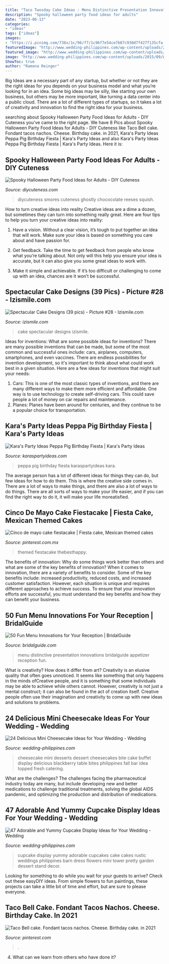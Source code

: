```yaml
---
title: "Taco Twosday Cake Ideas : Menu Distinctive Presentation Innovations Bridalguide Appetizer Reception Fun"
description: "Spooky halloween party food ideas for adults"
date: "2023-06-13"
categories:
- "ideas"
tags: ["ideas"]
images:
- "https://i.pinimg.com/736x/1c/96/f7/1c96f7e54ce7b87c930d7f427f135cfa.jpg"
featuredImage: "http://www.wedding-philippines.com/wp-content/uploads/2015/09/Wedding-Philippines-47-Adorable-and-Yummy-Cupcake-Display-Ideas-for-Your-Wedding-Bar-Buffet-Food-10.jpg"
featured_image: "http://www.wedding-philippines.com/wp-content/uploads/2015/09/Wedding-Philippines-47-Adorable-and-Yummy-Cupcake-Display-Ideas-for-Your-Wedding-Bar-Buffet-Food-10.jpg"
image: "http://www.wedding-philippines.com/wp-content/uploads/2015/09/Wedding-Philippines-47-Adorable-and-Yummy-Cupcake-Display-Ideas-for-Your-Wedding-Bar-Buffet-Food-10.jpg"
ShowToc: true
author: "Ramona Reinger"
---
```



Big Ideas are a necessary part of any startup, but whether or not they are the right ideas for you depends on your business model and what you’re looking for in an idea. Some big ideas may be silly, like starting your own business, but others may be more important, like turning a data center into a public cloud. There are a lot of different types of startups, so it takes a lot of creativity and innovation to find the right idea for your business.

	

		
searching about Spooky Halloween Party Food Ideas for Adults - DIY Cuteness you've came to the right page. We have 8 Pics about Spooky Halloween Party Food Ideas for Adults - DIY Cuteness like Taco Bell cake. Fondant tacos nachos. Cheese. Birthday cake. in 2021, Kara&#039;s Party Ideas Peppa Pig Birthday Fiesta | Kara&#039;s Party Ideas and also Kara&#039;s Party Ideas Peppa Pig Birthday Fiesta | Kara&#039;s Party Ideas. Here it is:
		
    
## Spooky Halloween Party Food Ideas For Adults - DIY Cuteness

<img loading=lazy src="https://diycuteness.com/wp-content/uploads/2017/06/Spooky-Smores-Dip.jpg" onerror="this.onerror=null;this.src='https://tse3.mm.bing.net/th?id=OIP.ETIm07ijHIeVMaSA8dCtTwHaQy&amp;pid=15.1';" alt="Spooky Halloween Party Food Ideas for Adults - DIY Cuteness">

_Source: diycuteness.com_

>diycuteness smores cuteness ghostly chococolate reeses squish. 

	

How to turn creative ideas into reality
Creative ideas are a dime a dozen, but sometimes they can turn into something really great. Here are four tips to help you turn your creative ideas into reality:
1. Have a vision. Without a clear vision, it’s tough to put together an idea that will work. Make sure your idea is based on something you care about and have passion for.

2. Get feedback. Take the time to get feedback from people who know what you’re talking about. Not only will this help you ensure your idea is accurate, but it can also give you some great ideas to work with.

3. Make it simple and achievable. If it’s too difficult or challenging to come up with an idea, chances are it won’t be successful.

    
## Spectacular Cake Designs (39 Pics) - Picture #28 - Izismile.com

<img loading=lazy src="http://img.izismile.com/img/img5/20120524/640/spectacular_cake_designs_640_30.jpg" onerror="this.onerror=null;this.src='https://tse1.mm.bing.net/th?id=OIP.uN0zrkDHs8SI2BpXpIy5AwHaML&amp;pid=15.1';" alt="Spectacular Cake Designs (39 pics) - Picture #28 - Izismile.com">

_Source: izismile.com_

>cake spectacular designs izismile. 

	

Ideas for inventions: What are some possible ideas for inventions?
There are many possible inventions that can be made, but some of the most common and successful ones include: cars, airplanes, computers, smartphones, and even vaccines. There are endless possibilities for invention development, so it's important to think about what could work best in a given situation. Here are a few ideas for inventions that might suit your needs: 
1. Cars: This is one of the most classic types of inventions, and there are many different ways to make them more efficient and affordable. One way is to use technology to create self-driving cars. This could save people a lot of money on car repairs and maintenance. 
2. Planes: Planes have been around for centuries, and they continue to be a popular choice for transportation.

    
## Kara&#039;s Party Ideas Peppa Pig Birthday Fiesta | Kara&#039;s Party Ideas

<img loading=lazy src="https://karaspartyideas.com/wp-content/uploads/2017/11/Peppa-Pig-Birthday-Fiesta-via-Karas-Party-Ideas-KarasPartyIdeas.com36.jpg" onerror="this.onerror=null;this.src='https://tse2.mm.bing.net/th?id=OIP.y3AWUqLrBCQa0eyg87E9WwHaLG&amp;pid=15.1';" alt="Kara&#039;s Party Ideas Peppa Pig Birthday Fiesta | Kara&#039;s Party Ideas">

_Source: karaspartyideas.com_

>peppa pig birthday fiesta karaspartyideas kara. 

	

The average person has a lot of different ideas for things they can do, but few ideas for how to do them. This is where the creative side comes in. There are a lot of ways to make things, and there are also a lot of ways to do things. There are all sorts of ways to make your life easier, and if you can find the right way to do it, it will make your life moreatisfied.

    
## Cinco De Mayo Cake Fiestacake | Fiesta Cake, Mexican Themed Cakes

<img loading=lazy src="https://i.pinimg.com/736x/46/3c/19/463c19b8ca691fdd47f95d327a7318bf.jpg" onerror="this.onerror=null;this.src='https://tse4.mm.bing.net/th?id=OIP.cOzJSv9JGBequIxq_P1qggHaJ3&amp;pid=15.1';" alt="Cinco de mayo cake fiestacake | Fiesta cake, Mexican themed cakes">

_Source: pinterest.com.mx_

>themed fiestacake thebesthappy. 

	

The benefits of innovation: Why do some things work better than others and what are some of the key benefits of innovation?
When it comes to innovation, there are a variety of benefits to consider. Some of the key benefits include: increased productivity, reduced costs, and increased customer satisfaction. However, each situation is unique and requires different approaches to achieve success. To ensure that your innovation efforts are successful, you must understand the key benefits and how they can benefit your business.

    
## 50 Fun Menu Innovations For Your Reception | BridalGuide

<img loading=lazy src="https://www.bridalguide.com/sites/default/files/slideshow-images/slide_1459947708-2_269_2739.jpg" onerror="this.onerror=null;this.src='https://tse1.mm.bing.net/th?id=OIP.9Na6Ng-37RNmmQYhBP_mdQAAAA&amp;pid=15.1';" alt="50 Fun Menu Innovations for Your Reception | BridalGuide">

_Source: bridalguide.com_

>menu distinctive presentation innovations bridalguide appetizer reception fun. 

	

What is creativity? How does it differ from art?
Creativity is an elusive quality that often goes unnoticed. It seems like something that only happens in the minds ofCreative people, and it is something that some individuals may be able to achieve while others cannot. However, creativity is not just a mental construct; it can also be found in the act of creation itself. Creative people often use their imagination and creativity to come up with new ideas and solutions to problems.

    
## 24 Delicious Mini Cheesecake Ideas For Your Wedding - Wedding

<img loading=lazy src="http://www.wedding-philippines.com/wp-content/uploads/2015/09/Wedding-Philippines-24-Delicious-Mini-Cheesecake-Ideas-for-Your-Wedding-Buffet-Bar-Display-12.jpg" onerror="this.onerror=null;this.src='https://tse2.mm.bing.net/th?id=OIP.S5deklhM52uogGgjTL9XYwAAAA&amp;pid=15.1';" alt="24 Delicious Mini Cheesecake Ideas for Your Wedding - Wedding">

_Source: wedding-philippines.com_

>cheesecake mini desserts dessert cheesecakes bite cake buffet display delicious blackberry table bites philippines fall bar idea topped fresh catering. 

	

What are the challenges?
The challenges facing the pharmaceutical industry today are many, but include developing new and better medications to challenge traditional treatments, solving the global AIDS pandemic, and optimizing the production and distribution of medications.

    
## 47 Adorable And Yummy Cupcake Display Ideas For Your Wedding - Wedding

<img loading=lazy src="http://www.wedding-philippines.com/wp-content/uploads/2015/09/Wedding-Philippines-47-Adorable-and-Yummy-Cupcake-Display-Ideas-for-Your-Wedding-Bar-Buffet-Food-10.jpg" onerror="this.onerror=null;this.src='https://tse1.mm.bing.net/th?id=OIP.msEZ_tskyjWM3aSeRzFCKwHaLI&amp;pid=15.1';" alt="47 Adorable and Yummy Cupcake Display Ideas for Your Wedding - Wedding">

_Source: wedding-philippines.com_

>cupcake display yummy adorable cupcakes cake cakes rustic weddings philippines barn dress flowers mini tower pretty garden dessert stand decor. 

	

Looking for something to do while you wait for your guests to arrive? Check out these easyDIY ideas. From simple flowers to fun paintings, these projects can take a little bit of time and effort, but are sure to please everyone.

    
## Taco Bell Cake. Fondant Tacos Nachos. Cheese. Birthday Cake. In 2021

<img loading=lazy src="https://i.pinimg.com/736x/1c/96/f7/1c96f7e54ce7b87c930d7f427f135cfa.jpg" onerror="this.onerror=null;this.src='https://tse1.mm.bing.net/th?id=OIP.JJsf4F4WN3uwd9r9RatP_wHaIa&amp;pid=15.1';" alt="Taco Bell cake. Fondant tacos nachos. Cheese. Birthday cake. in 2021">

_Source: pinterest.com_

>. 

	

4) What can we learn from others who have done it?

